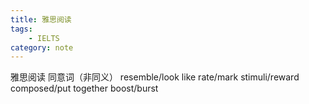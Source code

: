 ```yaml
---
title: 雅思阅读
tags:
    - IELTS
category: note
---
```

雅思阅读
同意词（非同义）
resemble/look like
rate/mark
stimuli/reward
composed/put together
boost/burst

